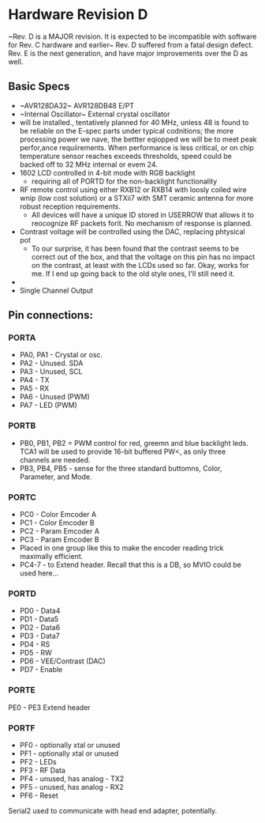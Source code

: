 # Hardware Revision D
~Rev. D is a MAJOR revision. It is expected to be incompatible with software for Rev. C hardware and earlier~
Rev. D suffered from a fatal design defect. Rev. E is the next generation, and have major improvements over the D as well.

## Basic Specs
* ~AVR128DA32~ AVR128DB48 E/PT
* ~Internal Oscillator~ External crystal oscillator
* will be installed., tentatively planned for 40 MHz, unless 48 is found to be reliable on the E-spec parts under typical codnitions; the more processing power we nave, the bettter eqiopped we will be to meet peak perfor,ance requiirements. When performance is less critical, or on chip temperature sensor reaches exceeds thresholds, speed could be backed off to 32 MHz internal or evem 24.
* 1602 LCD controlled in 4-bit mode with RGB backlight
  * requiring all of PORTD for the non-backlight functionality
* RF remote control using either RXB12 or RXB14 with loosly coiled wire wnip (low cost solution) or a STXii7 with SMT ceramic antenna for more robust reception requirements.
  * All devices will have a unique ID stored in USERROW that allows it to reocognize RF packets forit. No mechanism of response is planned.
* Contrast voltage will be controlled using the DAC, replacing phtysical pot
  * To our surprise, it has been found that the contrast seems to be correct out of the box, and that the voltage on this pin has no impact on the contrast, at least with the LCDs used so far. Okay, works for me. If I end up going back to the old style ones, I'll still need it.
*
* Single Channel Output

## Pin connections:

### PORTA
* PA0, PA1 - Crystal or osc.
* PA2 - Unused. SDA
* PA3 - Unused, SCL
* PA4 - TX
* PA5 - RX
* PA6 - Unused (PWM)
* PA7 - LED (PWM)

### PORTB
* PB0, PB1, PB2 = PWM control for red, greemn and blue backlight leds. TCA1 will be used to provide 16-bit buffered PW<, as only three channels are needed.
* PB3, PB4, PB5 - sense for the three standard buttomns, Color, Parameter, and Mode.

### PORTC
* PC0 - Color Emcoder A
* PC1 - Color Emcoder B
* PC2 - Param Emcoder A
* PC3 - Param Emcoder B
 * Placed in one group like this to make the encoder reading trick maximally efficient.
* PC4-7 - to Extend header. Recall that this is a DB, so MVIO could be used here...

### PORTD
* PD0 - Data4
* PD1 - Data5
* PD2 - Data6
* PD3 - Data7
* PD4 - RS
* PD5 - RW
* PD6 - VEE/Contrast (DAC)
* PD7 - Enable

### PORTE
PE0 - PE3 Extend header

### PORTF
* PF0 - optionally xtal or unused
* PF1 - optionally xtal or unused
* PF2 - LEDs
* PF3 - RF Data
* PF4 - unused, has analog - TX2
* PF5 - unused, has analog - RX2
* PF6 - Reset

Serial2 used to communicate with head end adapter, potentially.
